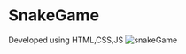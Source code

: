 # SnakeGame
 Developed using HTML,CSS,JS
![snakeGame](https://user-images.githubusercontent.com/84628100/234689984-d7a14741-6408-468e-ab6b-598b050c4714.PNG)

